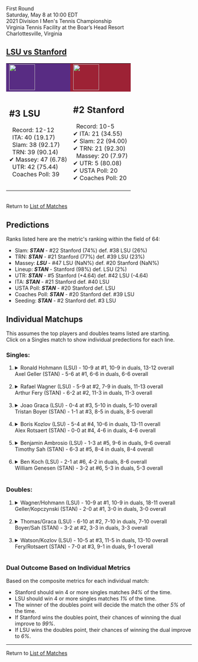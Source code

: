 First Round  
Saturday, May 8 at 10:00 EDT  
2021 Division I Men's Tennis Championship  
Virginia Tennis Facility at the Boar’s Head Resort  
Charlottesville, Virginia  
## [LSU vs Stanford](https://www.ncaa.com/game/5833379)  

<table><tr style="background-color: #d9d9d9 !important"><td style="background-color: #582C83 !important"><img src="https://www.ncaa.com/sites/default/files/images/logos/schools/l/lsu.70.png" width="70" height="70" /></td><td style="background-color: #9D2235 !important"><img src="https://www.ncaa.com/sites/default/files/images/logos/schools/s/stanford.70.png" width="70" height="70" /></td></tr><tr>
<td>  

<h2>#3 LSU</h2>  
&nbsp; Record: 12-12<br>  
&nbsp; ITA: 40 (19.17)<br>  
&nbsp; Slam: 38 (92.17)<br>  
&nbsp; TRN: 39 (90.14)<br>  
&#10004; Massey: 47 (6.78)<br>  
&nbsp; UTR: 42 (75.44)<br>  
&nbsp; Coaches Poll: 39<br>  
<br>  

</td>
<td>  

<h2>#2 Stanford</h2>  
&nbsp; Record: 10-5<br>  
&#10004; ITA: 21 (34.55)<br>  
&#10004; Slam: 22 (94.00)<br>  
&#10004; TRN: 21 (92.30)<br>  
&nbsp; Massey: 20 (7.97)<br>  
&#10004; UTR: 5 (80.08)<br>  
&#10004; USTA Poll: 20<br>  
&#10004; Coaches Poll: 20<br>  
<br>  

</td>
</tr></table>  


<br>Return to [List of Matches](../index.md)  

## Predictions  

Ranks listed here are the metric's ranking within the field of 64:  
- Slam: ***STAN*** - #22 Stanford (74%) def. #38 LSU (26%)  
- TRN: ***STAN*** - #21 Stanford (77%) def. #39 LSU (23%)  
- Massey: ***LSU*** - #47 LSU (NaN%) def. #20 Stanford (NaN%)  
- Lineup: ***STAN*** - Stanford (98%) def. LSU (2%)  
- UTR: ***STAN*** - #5 Stanford (+4.64) def. #42 LSU (-4.64)  
- ITA: ***STAN*** - #21 Stanford def. #40 LSU  
- USTA Poll: ***STAN*** - #20 Stanford def. LSU  
- Coaches Poll: ***STAN*** - #20 Stanford def. #39 LSU  
- Seeding: ***STAN*** - #2 Stanford def. #3 LSU  

## Individual Matchups  
This assumes the top players and doubles teams listed are starting.  
Click on a Singles match to show individual predections for each line.  

### Singles:  

<ol>
<li><details>
<summary markdown="span">Ronald Hohmann (LSU) - 10-9 at #1, 10-9 in duals, 13-12 overall<br>Axel Geller (STAN) - 5-6 at #1, 6-6 in duals, 6-6 overall</summary>
<h4>Predictions</h4><ul>
<li>Composite: <b><i>STAN</i></b> - Geller (77%) def. Hohmann (23%)</li>  
<li>Slam: <b><i>STAN</i></b> - Geller (70%) def. Hohmann (30%)</li>  
<li>TRN: <b><i>STAN</i></b> - Geller (80%) def. Hohmann (20%)</li>  
<li>Massey: <b><i>LSU</i></b> - Hohmann (NaN%) def. Geller (NaN%)</li>  
<li>UTR: <b><i>STAN</i></b> - Geller (80%) def. Hohmann (20%)</li>  
<li>ITA: <b><i>LSU</i></b> - Hohmann (23.83) def. Geller (6.21)</li>  
</ul>
</details>&nbsp;</li>
<li><details>
<summary markdown="span">Rafael Wagner (LSU) - 5-9 at #2, 7-9 in duals, 11-13 overall<br>Arthur Fery (STAN) - 6-2 at #2, 11-3 in duals, 11-3 overall</summary>
<h4>Predictions</h4><ul>
<li>Composite: <b><i>STAN</i></b> - Fery (91%) def. Wagner (9%)</li>  
<li>Slam: <b><i>STAN</i></b> - Fery (86%) def. Wagner (14%)</li>  
<li>TRN: <b><i>STAN</i></b> - Fery (92%) def. Wagner (8%)</li>  
<li>Massey: <b><i>LSU</i></b> - Wagner (NaN%) def. Fery (NaN%)</li>  
<li>UTR: <b><i>STAN</i></b> - Fery (94%) def. Wagner (6%)</li>  
<li>ITA: <b><i>STAN</i></b> - Fery (8.87) def. Wagner (6.22)</li>  
</ul>
</details>&nbsp;</li>
<li><details>
<summary markdown="span">Joao Graca (LSU) - 0-4 at #3, 5-10 in duals, 5-10 overall<br>Tristan Boyer (STAN) - 1-1 at #3, 8-5 in duals, 8-5 overall</summary>
<h4>Predictions</h4><ul>
<li>Composite: <b><i>STAN</i></b> - Boyer (88%) def. Graca (12%)</li>  
<li>Slam: <b><i>STAN</i></b> - Boyer (86%) def. Graca (14%)</li>  
<li>TRN: <b><i>STAN</i></b> - Boyer (87%) def. Graca (13%)</li>  
<li>Massey: <b><i>LSU</i></b> - Graca (NaN%) def. Boyer (NaN%)</li>  
<li>UTR: <b><i>STAN</i></b> - Boyer (93%) def. Graca (7%)</li>  
<li>ITA: <b><i>STAN</i></b> - Boyer (2.12) def. Graca (1.37)</li>  
</ul>
</details>&nbsp;</li>
<li><details>
<summary markdown="span">Boris Kozlov (LSU) - 5-4 at #4, 10-6 in duals, 13-11 overall<br>Alex Rotsaert (STAN) - 0-0 at #4, 4-6 in duals, 4-6 overall</summary>
<h4>Predictions</h4><ul>
<li>Composite: <b><i>STAN</i></b> - Rotsaert (85%) def. Kozlov (15%)</li>  
<li>Slam: <b><i>STAN</i></b> - Rotsaert (88%) def. Kozlov (12%)</li>  
<li>TRN: <b><i>STAN</i></b> - Rotsaert (83%) def. Kozlov (17%)</li>  
<li>Massey: <b><i>LSU</i></b> - Kozlov (NaN%) def. Rotsaert (NaN%)</li>  
<li>UTR: <b><i>STAN</i></b> - Rotsaert (83%) def. Kozlov (17%)</li>  
<li>ITA: <b><i>STAN</i></b> - Rotsaert (1.37) def. Kozlov (1.32)</li>  
</ul>
</details>&nbsp;</li>
<li><details>
<summary markdown="span">Benjamin Ambrosio (LSU) - 1-3 at #5, 9-6 in duals, 9-6 overall<br>Timothy Sah (STAN) - 6-3 at #5, 8-4 in duals, 8-4 overall</summary>
<h4>Predictions</h4><ul>
<li>Composite: <b><i>STAN</i></b> - Sah (86%) def. Ambrosio (14%)</li>  
<li>Slam: <b><i>STAN</i></b> - Sah (85%) def. Ambrosio (15%)</li>  
<li>TRN: <b><i>STAN</i></b> - Sah (82%) def. Ambrosio (18%)</li>  
<li>Massey: <b><i>LSU</i></b> - Ambrosio (NaN%) def. Sah (NaN%)</li>  
<li>UTR: <b><i>STAN</i></b> - Sah (90%) def. Ambrosio (10%)</li>  
<li>ITA: <b><i>STAN</i></b> - Sah (2.32) def. Ambrosio (1.97)</li>  
</ul>
</details>&nbsp;</li>
<li><details>
<summary markdown="span">Ben Koch (LSU) - 2-1 at #6, 4-2 in duals, 8-6 overall<br>William Genesen (STAN) - 3-2 at #6, 5-3 in duals, 5-3 overall</summary>
<h4>Predictions</h4><ul>
<li>Composite: <b><i>STAN</i></b> - Genesen (76%) def. Koch (24%)</li>  
<li>Slam: <b><i>STAN</i></b> - Genesen (71%) def. Koch (29%)</li>  
<li>TRN: <b><i>STAN</i></b> - Genesen (78%) def. Koch (22%)</li>  
<li>Massey: <b><i>LSU</i></b> - Koch (NaN%) def. Genesen (NaN%)</li>  
<li>UTR: <b><i>STAN</i></b> - Genesen (79%) def. Koch (21%)</li>  
<li>ITA: <b><i>STAN</i></b> - Genesen (1.81) def. Koch (1.76)</li>  
</ul>
</details>&nbsp;</li>
</ol>

### Doubles:  

<ol>
<li><details>
<summary markdown="span">Wagner/Hohmann (LSU) - 10-9 at #1, 10-9 in duals, 18-11 overall<br>Geller/Kopczynski (STAN) - 2-0 at #1, 3-0 in duals, 3-0 overall</summary>
<br>Sorry, we don't have any metrics for this match
</details>&nbsp;</li>
<li><details>
<summary markdown="span">Thomas/Graca (LSU) - 6-10 at #2, 7-10 in duals, 7-10 overall<br>Boyer/Sah (STAN) - 3-2 at #2, 3-3 in duals, 3-3 overall</summary>
<br>Sorry, we don't have any metrics for this match
</details>&nbsp;</li>
<li><details>
<summary markdown="span">Watson/Kozlov (LSU) - 10-5 at #3, 11-5 in duals, 13-10 overall<br>Fery/Rotsaert (STAN) - 7-0 at #3, 9-1 in duals, 9-1 overall</summary>
<br>Sorry, we don't have any metrics for this match
</details>&nbsp;</li>
</ol>

### Dual Outcome Based on Individual Metrics  
  
Based on the composite metrics for each individual match:  
- Stanford should win 4 or more singles matches _94%_ of the time.  
- LSU should win 4 or more singles matches _1%_ of the time.  
- The winner of the doubles point will decide the match the other _5%_ of the time.  
- If Stanford wins the doubles point, their chances of winning the dual improve to _99%_.  
- If LSU wins the doubles point, their chances of winning the dual improve to _6%_.  
  
------

Return to [List of Matches](../index.md)  
